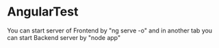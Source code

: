# AngularTest

You can start server of Frontend by "ng serve -o" and in another tab you can start Backend server by "node app"

